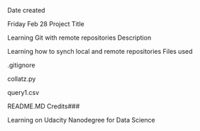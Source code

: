 Date created

Friday Feb 28
Project Title

Learning Git with remote repositories
Description

Learning how to synch local and remote repositories
Files used

.gitignore

collatz.py

query1.csv

README.MD
Credits###

Learning on Udacity Nanodegree for Data Science

